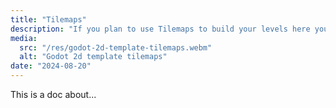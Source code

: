 ```yaml
---
title: "Tilemaps"
description: "If you plan to use Tilemaps to build your levels here you can discover some useful tools to quickly set up bitmasks or learn to create animated tiles and autotiles."
media:
  src: "/res/godot-2d-template-tilemaps.webm"
  alt: "Godot 2d template tilemaps"
date: "2024-08-20"
---
```


This is a doc about...